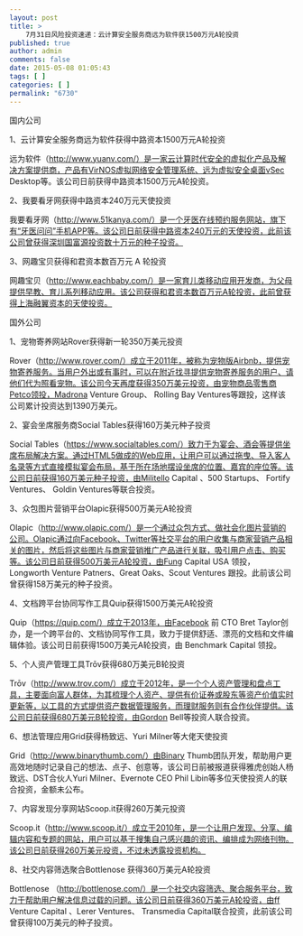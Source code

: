 ```yaml
---
layout: post
title: >
    7月31日风险投资速递：云计算安全服务商远为软件获1500万元A轮投资
published: true
author: admin
comments: false
date: 2015-05-08 01:05:43
tags: [ ]
categories: [ ]
permalink: "6730"
---
```



国内公司

1、云计算安全服务商远为软件获得中路资本1500万元A轮投资

远为软件（http://www.yuanv.com/）是一家云计算时代安全的虚拟化产品及解决方案提供商，产品有VirNOS虚拟网络安全管理系统、远为虚拟安全桌面vSec Desktop等。该公司日前获得中路资本1500万元A轮投资。

2、我要看牙网获得中路资本240万元天使投资

我要看牙网（http://www.51kanya.com/）是一个牙医在线预约服务网站，旗下有“牙医问问”手机APP等。该公司日前获得中路资本240万元的天使投资，此前该公司曾获得深圳国富源投资数十万元的种子投资。

3、网趣宝贝获得和君资本数百万元 A 轮投资

网趣宝贝（http://www.eachbaby.com/）是一家育儿类移动应用开发商，为父母提供早教、育儿系列移动应用。该公司获得和君资本数百万元A轮投资，此前曾获得上海融翼资本的天使投资。

国外公司

1、宠物寄养网站Rover获得新一轮350万美元投资

Rover（http://www.rover.com/）成立于2011年，被称为宠物版Airbnb，提供宠物寄养服务。当用户外出或有事时，可以在附近找寻提供宠物寄养服务的用户、请他们代为照看宠物。该公司今天再度获得350万美元投资，由宠物商品零售商Petco领投，Madrona Venture Group、 Rolling Bay Ventures等跟投，这样该公司累计投资达到1390万美元。

2、宴会坐席服务商Social Tables获得160万美元种子投资

Social Tables（https://www.socialtables.com/）致力于为宴会、酒会等提供坐席布局解决方案。通过HTML5做成的Web应用，让用户可以通过拖曳、导入客人名录等方式直接模拟宴会布局，基于所在场地摆设坐席的位置、嘉宾的座位等。该公司日前获得160万美元种子投资，由Militello Capital 、500 Startups、 Fortify Ventures、 Goldin Ventures等联合投资。

3、众包图片营销平台Olapic获得500万美元A轮投资

Olapic（http://www.olapic.com/）是一个通过众包方式、做社会化图片营销的公司。Olapic通过向Facebook、Twitter等社交平台的用户收集与商家营销产品相关的图片，然后将这些图片与商家营销推广产品进行关联，吸引用户点击、购买等。该公司日前获得500万美元A轮投资，由Fung Capital USA 领投，Longworth Venture Patners、Great Oaks、Scout Ventures 跟投。此前该公司曾获得158万美元的种子投资。

4、文档跨平台协同写作工具Quip获得1500万美元A轮投资

Quip（https://quip.com/）成立于2013年，由Facebook 前 CTO Bret Taylor创办，是一个跨平台的、文档协同写作工具，致力于提供舒适、漂亮的文档和文件编辑体验。该公司日前获得1500万美元A轮投资，由 Benchmark Capital 领投。

5、个人资产管理工具Trōv获得680万美元B轮投资

Trōv（http://www.trov.com/）成立于2012年，是一个个人资产管理和盘点工具，主要面向富人群体，为其梳理个人资产、提供有价证券或股东等资产价值实时更新等，以工具的方式提供资产数据管理服务，而理财服务则有合作伙伴提供。该公司日前获得680万美元B轮投资，由Gordon Bell等投资人联合投资。

6、想法管理应用Grid获得杨致远、Yuri Milner等大佬天使投资

Grid（http://www.binarythumb.com/）由Binary Thumb团队开发，帮助用户更高效地随时记录自己的想法、点子、创意等，该公司日前被报道获得雅虎创始人杨致远、DST合伙人Yuri Milner、Evernote CEO Phil Libin等多位天使投资人的联合投资，金额未公布。

7、内容发现分享网站Scoop.it获得260万美元投资

Scoop.it（http://www.scoop.it/）成立于2010年，是一个让用户发现、分享、编辑内容和专题的网站，用户可以基于搜集自己感兴趣的资讯、编排成为网络刊物。该公司日前获得260万美元投资，不过未透露投资机构。

8、社交内容筛选聚合Bottlenose 获得360万美元A轮投资

Bottlenose （http://bottlenose.com/）是一个社交内容筛选、聚合服务平台，致力于帮助用户解决信息过载的问题。该公司日前获得360万美元A轮投资，由ff Venture Capital 、Lerer Ventures、 Transmedia Capital联合投资，此前该公司曾获得100万美元的种子投资。